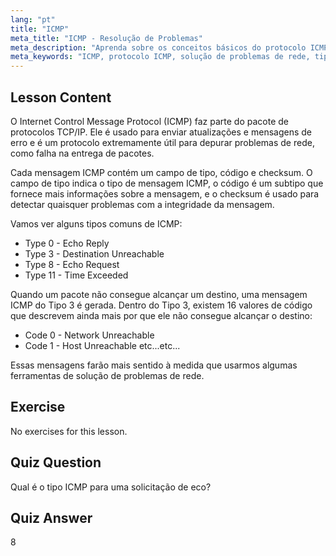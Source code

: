 ```yaml
---
lang: "pt"
title: "ICMP"
meta_title: "ICMP - Resolução de Problemas"
meta_description: "Aprenda sobre os conceitos básicos do protocolo ICMP, tipos de mensagens e códigos para solução de problemas de rede. Entenda como o ICMP funciona para depurar problemas de rede."
meta_keywords: "ICMP, protocolo ICMP, solução de problemas de rede, tipos de ICMP, rede Linux, iniciante, tutorial, guia"
---
```


## Lesson Content

O Internet Control Message Protocol (ICMP) faz parte do pacote de protocolos TCP/IP. Ele é usado para enviar atualizações e mensagens de erro e é um protocolo extremamente útil para depurar problemas de rede, como falha na entrega de pacotes.

Cada mensagem ICMP contém um campo de tipo, código e checksum. O campo de tipo indica o tipo de mensagem ICMP, o código é um subtipo que fornece mais informações sobre a mensagem, e o checksum é usado para detectar quaisquer problemas com a integridade da mensagem.

Vamos ver alguns tipos comuns de ICMP:

- Type 0 - Echo Reply
- Type 3 - Destination Unreachable
- Type 8 - Echo Request
- Type 11 - Time Exceeded

Quando um pacote não consegue alcançar um destino, uma mensagem ICMP do Tipo 3 é gerada. Dentro do Tipo 3, existem 16 valores de código que descrevem ainda mais por que ele não consegue alcançar o destino:

- Code 0 - Network Unreachable
- Code 1 - Host Unreachable
  etc...etc...

Essas mensagens farão mais sentido à medida que usarmos algumas ferramentas de solução de problemas de rede.

## Exercise

No exercises for this lesson.

## Quiz Question

Qual é o tipo ICMP para uma solicitação de eco?

## Quiz Answer

8
